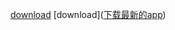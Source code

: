 



[download](./download.html)
[download](<a href='https://github.com/vhaoran/app-release.apk' target="_blank">下载最新的app</a>)



